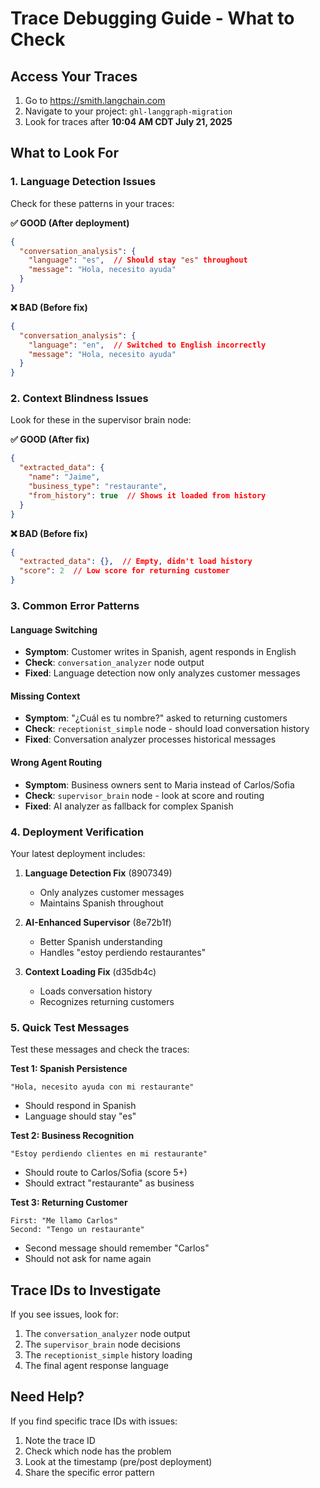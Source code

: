 # Trace Debugging Guide - What to Check

## Access Your Traces

1. Go to https://smith.langchain.com
2. Navigate to your project: `ghl-langgraph-migration`
3. Look for traces after **10:04 AM CDT July 21, 2025**

## What to Look For

### 1. Language Detection Issues
Check for these patterns in your traces:

**✅ GOOD (After deployment)**
```json
{
  "conversation_analysis": {
    "language": "es",  // Should stay "es" throughout
    "message": "Hola, necesito ayuda"
  }
}
```

**❌ BAD (Before fix)**
```json
{
  "conversation_analysis": {
    "language": "en",  // Switched to English incorrectly
    "message": "Hola, necesito ayuda"
  }
}
```

### 2. Context Blindness Issues
Look for these in the supervisor brain node:

**✅ GOOD (After fix)**
```json
{
  "extracted_data": {
    "name": "Jaime",
    "business_type": "restaurante",
    "from_history": true  // Shows it loaded from history
  }
}
```

**❌ BAD (Before fix)**
```json
{
  "extracted_data": {},  // Empty, didn't load history
  "score": 2  // Low score for returning customer
}
```

### 3. Common Error Patterns

#### Language Switching
- **Symptom**: Customer writes in Spanish, agent responds in English
- **Check**: `conversation_analyzer` node output
- **Fixed**: Language detection now only analyzes customer messages

#### Missing Context
- **Symptom**: "¿Cuál es tu nombre?" asked to returning customers
- **Check**: `receptionist_simple` node - should load conversation history
- **Fixed**: Conversation analyzer processes historical messages

#### Wrong Agent Routing
- **Symptom**: Business owners sent to Maria instead of Carlos/Sofia
- **Check**: `supervisor_brain` node - look at score and routing
- **Fixed**: AI analyzer as fallback for complex Spanish

### 4. Deployment Verification

Your latest deployment includes:
1. **Language Detection Fix** (8907349)
   - Only analyzes customer messages
   - Maintains Spanish throughout

2. **AI-Enhanced Supervisor** (8e72b1f)
   - Better Spanish understanding
   - Handles "estoy perdiendo restaurantes"

3. **Context Loading Fix** (d35db4c)
   - Loads conversation history
   - Recognizes returning customers

### 5. Quick Test Messages

Test these messages and check the traces:

**Test 1: Spanish Persistence**
```
"Hola, necesito ayuda con mi restaurante"
```
- Should respond in Spanish
- Language should stay "es"

**Test 2: Business Recognition**
```
"Estoy perdiendo clientes en mi restaurante"
```
- Should route to Carlos/Sofia (score 5+)
- Should extract "restaurante" as business

**Test 3: Returning Customer**
```
First: "Me llamo Carlos"
Second: "Tengo un restaurante"
```
- Second message should remember "Carlos"
- Should not ask for name again

## Trace IDs to Investigate

If you see issues, look for:
1. The `conversation_analyzer` node output
2. The `supervisor_brain` node decisions
3. The `receptionist_simple` history loading
4. The final agent response language

## Need Help?

If you find specific trace IDs with issues:
1. Note the trace ID
2. Check which node has the problem
3. Look at the timestamp (pre/post deployment)
4. Share the specific error pattern